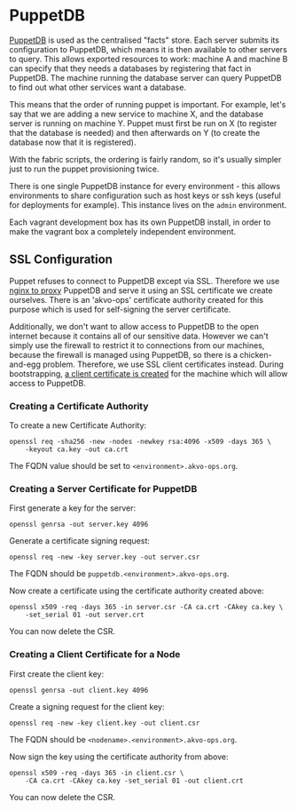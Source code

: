 # PuppetDB

[PuppetDB](https://docs.puppetlabs.com/puppetdb/latest/) is used as the centralised "facts" store. Each server submits its configuration to PuppetDB, which means it is then available to other servers to query. This allows exported resources to work: machine A and machine B can specify that they needs a databases by registering that fact in PuppetDB. The machine running the database server can query PuppetDB to find out what other services want a database.

This means that the order of running puppet is important. For example, let's say that we are adding a new service to machine X, and the database server is running on machine Y. Puppet must first be run on X (to register that the database is needed) and then afterwards on Y (to create the database now that it is registered).

With the fabric scripts, the ordering is fairly random, so it's usually simpler just to run the puppet provisioning twice.

There is one single PuppetDB instance for every environment - this allows environments to share configuration such as host keys or ssh keys (useful for deployments for example). This instance lives on the `admin` environment.

Each vagrant development box has its own PuppetDB install, in order to make the vagrant box a completely independent environment.

## SSL Configuration

Puppet refuses to connect to PuppetDB except via SSL. Therefore we use [nginx to proxy](../../puppet/modules/puppetdb/templates/puppetdb-nginx.conf.erb) PuppetDB and serve it using an SSL certificate we create ourselves. There is an 'akvo-ops' certificate authority created for this purpose which is used for self-signing the server certificate.

Additionally, we don't want to allow access to PuppetDB to the open internet because it contains all of our sensitive data. However we can't simply use the firewall to restrict it to connections from our machines, because the firewall is managed using PuppetDB, so there is a chicken-and-egg problem. Therefore, we use SSL client certificates instead. During bootstrapping, [a client certificate is created](../../control/fabfile.py#L136) for the machine which will allow access to PuppetDB. 

### Creating a Certificate Authority

To create a new Certificate Authority:

    openssl req -sha256 -new -nodes -newkey rsa:4096 -x509 -days 365 \
    	-keyout ca.key -out ca.crt

The FQDN value should be set to `<environment>.akvo-ops.org`.

### Creating a Server Certificate for PuppetDB

First generate a key for the server:

    openssl genrsa -out server.key 4096

Generate a certificate signing request:

    openssl req -new -key server.key -out server.csr

The FQDN should be `puppetdb.<environment>.akvo-ops.org`.

Now create a certificate using the certificate authority created above:

    openssl x509 -req -days 365 -in server.csr -CA ca.crt -CAkey ca.key \
    	-set_serial 01 -out server.crt 
    
You can now delete the CSR.

### Creating a Client Certificate for a Node

First create the client key:

    openssl genrsa -out client.key 4096
    
Create a signing request for the client key:
    
    openssl req -new -key client.key -out client.csr

The FQDN should be `<nodename>.<environment>.akvo-ops.org`.

Now sign the key using the certificate authority from above:

    openssl x509 -req -days 365 -in client.csr \
    	-CA ca.crt -CAkey ca.key -set_serial 01 -out client.crt
    	
You can now delete the CSR.

